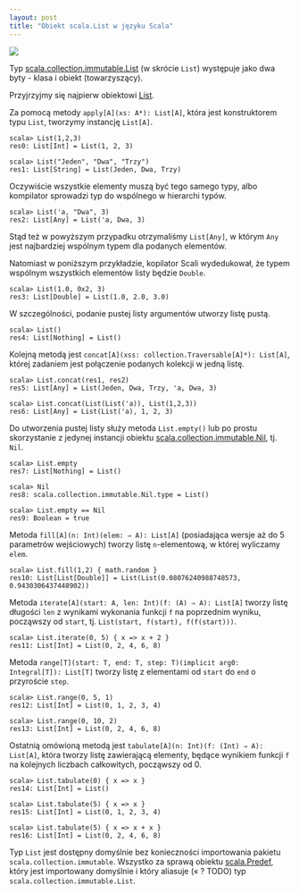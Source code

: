 ```yaml
---
layout: post
title: "Obiekt scala.List w języku Scala"
---
```


<a href="http://www.scala-lang.org/"><img border="0" src="{{ site.baseurl }}/images/scala-logo.png" /></a>

Typ [scala.collection.immutable.List](http://www.scala-lang.org/api/current/index.html#scala.collection.immutable.List) (w skrócie `List`) występuje jako dwa byty - klasa i obiekt (towarzyszący).

Przyjrzyjmy się najpierw obiektowi [List](http://www.scala-lang.org/api/current/index.html#scala.collection.immutable.List$).

Za pomocą metody `apply[A](xs: A*): List[A]`, która jest konstruktorem typu `List`, tworzymy instancję `List[A]`.

	scala> List(1,2,3)
	res0: List[Int] = List(1, 2, 3)

	scala> List("Jeden", "Dwa", "Trzy")
	res1: List[String] = List(Jeden, Dwa, Trzy)

Oczywiście wszystkie elementy muszą być tego samego typy, albo kompilator sprowadzi typ do wspólnego w hierarchi typów.

	scala> List('a, "Dwa", 3)
	res2: List[Any] = List('a, Dwa, 3)

Stąd też w powyższym przypadku otrzymaliśmy `List[Any]`, w którym `Any` jest najbardziej wspólnym typem dla podanych elementów.

Natomiast w poniższym przykładzie, kopilator Scali wydedukował, że typem wspólnym wszystkich elementów listy będzie `Double`.

	scala> List(1.0, 0x2, 3)
	res3: List[Double] = List(1.0, 2.0, 3.0)

W szczególności, podanie pustej listy argumentów utworzy listę pustą.

	scala> List()
	res4: List[Nothing] = List()

Kolejną metodą jest `concat[A](xss: collection.Traversable[A]*): List[A]`, której zadaniem jest połączenie podanych kolekcji w jedną listę.

	scala> List.concat(res1, res2)
	res5: List[Any] = List(Jeden, Dwa, Trzy, 'a, Dwa, 3)

	scala> List.concat(List(List('a)), List(1,2,3))
	res6: List[Any] = List(List('a), 1, 2, 3)

Do utworzenia pustej listy służy metoda `List.empty()` lub po prostu skorzystanie z jedynej instancji obiektu [scala.collection.immutable.Nil](http://www.scala-lang.org/api/current/index.html#scala.collection.immutable.Nil$), tj. `Nil`.

	scala> List.empty
	res7: List[Nothing] = List()

	scala> Nil
	res8: scala.collection.immutable.Nil.type = List()

	scala> List.empty == Nil
	res9: Boolean = true

Metoda `fill[A](n: Int)(elem: ⇒ A): List[A]` (posiadająca wersje aż do 5 parametrów wejściowych) tworzy listę `n`-elementową, w której wyliczamy `elem`.

	scala> List.fill(1,2) { math.random }
	res10: List[List[Double]] = List(List(0.08076240988748573, 0.9430306437448902))

Metoda `iterate[A](start: A, len: Int)(f: (A) ⇒ A): List[A]` tworzy listę długości `len` z wynikami wykonania funkcji `f` na poprzednim wyniku, począwszy od `start`, tj. `List(start, f(start), f(f(start)))`.

	scala> List.iterate(0, 5) { x => x + 2 }
	res11: List[Int] = List(0, 2, 4, 6, 8)

Metoda `range[T](start: T, end: T, step: T)(implicit arg0: Integral[T]): List[T]` tworzy listę z elementami od `start` do `end` o przyroście `step`.

	scala> List.range(0, 5, 1)
	res12: List[Int] = List(0, 1, 2, 3, 4)

	scala> List.range(0, 10, 2)
	res13: List[Int] = List(0, 2, 4, 6, 8)

Ostatnią omówioną metodą jest `tabulate[A](n: Int)(f: (Int) ⇒ A): List[A]`, która tworzy listę zawierającą elementy, będące wynikiem funkcji `f` na kolejnych liczbach całkowitych, począwszy od 0.

	scala> List.tabulate(0) { x => x }
	res14: List[Int] = List()

	scala> List.tabulate(5) { x => x }
	res15: List[Int] = List(0, 1, 2, 3, 4)

	scala> List.tabulate(5) { x => x + x }
	res16: List[Int] = List(0, 2, 4, 6, 8)

Typ `List` jest dostępny domyślnie bez konieczności importowania pakietu `scala.collection.immutable`. Wszystko za sprawą obiektu [scala.Predef](http://www.scala-lang.org/api/current/index.html#scala.Predef$), który jest importowany domyślnie i który aliasuje (« ? TODO) typ `scala.collection.immutable.List`.